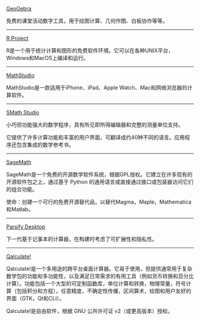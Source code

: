  [GeoGebra](https://www.geogebra.org/)

免费的课堂活动数字工具，用于绘图计算、几何作图、白板协作等等。

*****

[R Project](https://www.r-project.org/)

R是一个用于统计计算和图形的免费软件环境。它可以在各种UNIX平台，Windows和MacOS上编译和运行。

*****

[MathStudio](http://mathstud.io/)

MathStudio是一款适用于iPhone、iPad、Apple Watch、Mac和网络浏览器的计算软件。

*****

[SMath Studio](https://en.smath.com/view/SMathStudio/summary)

小巧但功能强大的数学程序，具有所见即所得编辑器和完整的测量单位支持。

它提供了许多计算功能和丰富的用户界面，可翻译成约40种不同的语言。应用程序还包含集成的数学参考书。

*****

[SageMath](https://www.sagemath.org/)

SageMath是一个免费的开源数学软件系统，根据GPL授权。它建立在许多现有的开源软件包之上，通过基于 Python 的通用语言或直接通过接口或包装器访问它们的组合功能。

使命：创建一个可行的免费开源替代品，以替代Magma，Maple，Mathematica和Matlab。

*****

[Parsify Desktop](https://parsify.app/)

下一代基于记事本的计算器，在构建时考虑了可扩展性和隐私性。

*****

[Qalculate!](http://qalculate.github.io/)

Qalculate!是一个多用途的跨平台桌面计算器。它易于使用，但提供通常用于复杂数学包的功能和多功能性，以及满足日常需求的有用工具（例如货币转换和百分比计算）。功能包括一个大型的可定制函数库，单位计算和转换，物理常量，符号计算（包括积分和方程），任意精度，不确定性传播，区间算术，绘图和用户友好的界面（GTK，Qt和CLI）。

Qalculate!是自由软件，根据 GNU 公共许可证 v2（或更高版本）授权。
